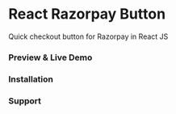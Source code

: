 # React Razorpay Button

Quick checkout button for Razorpay in React JS

### Preview & Live Demo

### Installation

### Support
